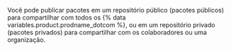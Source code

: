 Você pode publicar pacotes em um repositório público (pacotes públicos) para compartilhar com todos os {% data variables.product.prodname_dotcom %}, ou em um repositório privado (pacotes privados) para compartilhar com os colaboradores ou uma organização.
